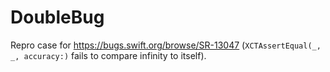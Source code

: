 # DoubleBug

Repro case for https://bugs.swift.org/browse/SR-13047 (`XCTAssertEqual(_, _, accuracy:)` fails to compare infinity to itself).
